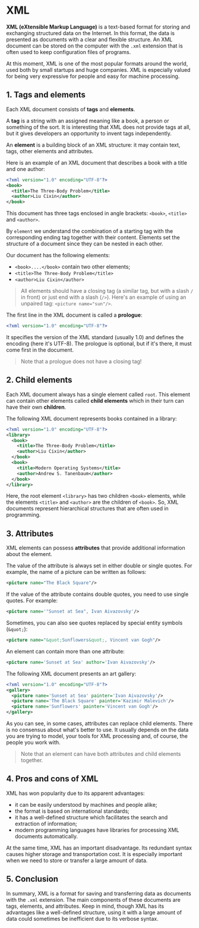 # XML

**XML (eXtensible Markup Language)** is a text-based format for storing and exchanging structured data on the Internet. In this format, the data is presented as documents with a clear and flexible structure. An XML document can be stored on the computer with the `.xml` extension that is often used to keep configuration files of programs.

At this moment, XML is one of the most popular formats around the world, used both by small startups and huge companies. XML is especially valued for being very expressive for people and easy for machine processing.

## 1. Tags and elements

Each XML document consists of **tags** and **elements**.

A **tag** is a string with an assigned meaning like a book, a person or something of the sort. It is interesting that XML does not provide tags at all, but it gives developers an opportunity to invent tags independently.

An **element** is a building block of an XML structure: it may contain text, tags, other elements and attributes.

Here is an example of an XML document that describes a book with a title and one author:

```xml
<?xml version="1.0" encoding="UTF-8"?>
<book>
  <title>The Three-Body Problem</title>
  <author>Liu Cixin</author>
</book>
```

This document has three tags enclosed in angle brackets: `<book>`, `<title>` and `<author>`.

By `element` we understand the combination of a starting tag with the corresponding ending tag together with their content. Elements set the structure of a document since they can be nested in each other.

Our document has the following elements:

- `<book>....</book>` contain two other elements;
- `<title>The Three-Body Problem</title>`
- `<author>Liu Cixin</author>`

> All elements should have a closing tag (a similar tag, but with a slash `/` in front) or just end with a slash (`/>`). Here's an example of using an unpaired tag: `<picture name="sun"/>`.

The first line in the XML document is called a **prologue**:
```xml
<?xml version="1.0" encoding="UTF-8"?>
```

It specifies the version of the XML standard (usually 1.0) and defines the encoding (here it's UTF-8). The prologue is optional, but if it's there, it must come first in the document.

> Note that a prologue does not have a closing tag!

## 2. Child elements

Each XML document always has a single element called `root`. This element can contain other elements called **child elements** which in their turn can have their own **children**.

The following XML document represents books contained in a library:
```xml
<?xml version="1.0" encoding="UTF-8"?>
<library>
  <book>
    <title>The Three-Body Problem</title>
    <author>Liu Cixin</author>
  </book>
  <book>
    <title>Modern Operating Systems</title>
    <author>Andrew S. Tanenbaum</author>
  </book>
</library>
```

Here, the root element `<library>` has two children `<book>` elements, while the elements `<title>` and `<author>` are the children of `<book>`. So, XML documents represent hierarchical structures that are often used in programming.

## 3. Attributes

XML elements can possess **attributes** that provide additional information about the element.

The value of the attribute is always set in either double or single quotes. For example, the name of a picture can be written as follows:
```xml
<picture name="The Black Square"/>
```

If the value of the attribute contains double quotes, you need to use single quotes. For example:
```xml
<picture name='"Sunset at Sea", Ivan Aivazovsky'/>
```

Sometimes, you can also see quotes replaced by special entity symbols (`&quot;`):
```xml
<picture name="&quot;Sunflowers&quot;, Vincent van Gogh"/>
```

An element can contain more than one attribute:

```xml
<picture name='Sunset at Sea' author='Ivan Aivazovsky'/>
```

The following XML document presents an art gallery:
```xml
<?xml version="1.0" encoding="UTF-8"?>
<gallery>
  <picture name='Sunset at Sea' painter='Ivan Aivazovsky'/>
  <picture name='The Black Square' painter='Kazimir Malevich'/>
  <picture name='Sunflowers' painter='Vincent van Gogh'/>
</gallery>
```

As you can see, in some cases, attributes can replace child elements. There is no consensus about what's better to use. It usually depends on the data you are trying to model, your tools for XML processing and, of course, the people you work with.

> Note that an element can have both attributes and child elements together.

## 4. Pros and cons of XML

XML has won popularity due to its apparent advantages:

- it can be easily understood by machines and people alike;
- the format is based on international standards;
- it has a well-defined structure which facilitates the search and extraction of information;
- modern programming languages have libraries for processing XML documents automatically.

At the same time, XML has an important disadvantage. Its redundant syntax causes higher storage and transportation cost. It is especially important when we need to store or transfer a large amount of data.

## 5. Conclusion

In summary, XML is a format for saving and transferring data as documents with the `.xml` extension. The main components of these documents are tags, elements, and attributes. Keep in mind, though XML has its advantages like a well-defined structure, using it with a large amount of data could sometimes be inefficient due to its verbose syntax.
